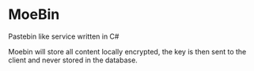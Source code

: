 # MoeBin
Pastebin like service written in C#

Moebin will store all content locally encrypted, the key is then sent to the client and never stored in the database.
